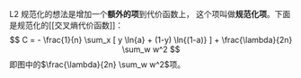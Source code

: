 L2 规范化的想法是增加一个**额外的项**到代价函数上， 这个项叫做**规范化项**。下面是规范化的[[交叉熵代价函数]]：
$$
C = - \frac{1}{n} 
\sum_x 
[
y \ln{a} + (1-y) \ln{(1-a)}
]
+
\frac{\lambda}{2n} \sum_w w^2
$$
即图中的$\frac{\lambda}{2n} \sum_w w^2$项。
